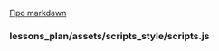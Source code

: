[Про markdawn](https://gist.github.com/Jekins/2bf2d0638163f1294637)

### lessons_plan/assets/scripts_style/scripts.js
